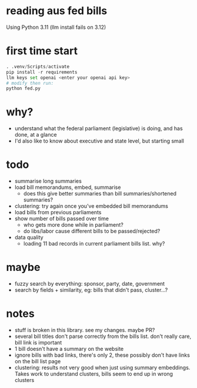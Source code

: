 # reading aus fed bills

Using Python 3.11 (llm install fails on 3.12)

# first time start
```py
. .venv/Scripts/activate
pip install -r requirements
llm keys set openai <enter your openai api key>
# modify then run:
python fed.py
```

# why?
- understand what the federal parliament (legislative) is doing, and has done, at a glance
- I'd also like to know about executive and state level, but starting small

# todo
- summarise long summaries
- load bill memorandums, embed, summarise
    - does this give better summaries than bill summaries/shortened summaries?
- clustering: try again once you've embedded bill memorandums
- load bills from previous parliaments
- show number of bills passed over time
    - who gets more done while in parliament?
    - do libs/labor cause different bills to be passed/rejected?
- data quality
    - loading 11 bad records in current parliament bills list. why?

# maybe
- fuzzy search by everything: sponsor, party, date, government
- search by fields + similarity, eg: bills that didn't pass, cluster...?

# notes
- stuff is broken in this library. see my changes. maybe PR?
- several bill titles don't parse correctly from the bills list. don't really
  care, bill link is important
- 1 bill doesn't have a summary on the website
- ignore bills with bad links, there's only 2, these possibly don't have links
  on the bill list page
- clustering: results not very good when just using summary embeddings. Takes
  work to understand clusters, bills seem to end up in wrong clusters
